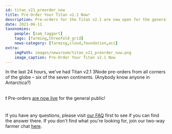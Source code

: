 ```yaml
---
id: titan_v21_preorder_now
title: Pre-Order Your Titan v2.1 Now!
description: Pre-orders for the Titan v2.1 are now open for the general public!
date: 2021-06-11
taxonomies:
    people: [sam_taggart]
    tags: [farming,threefold_grid]
    news-category: [farming,cloud,foundation,aci]
extra:
    imgPath: images/newsroom/titan_v21_preorder_now.png
    image_caption: Pre-Order Your Titan v2.1 Now
---
```


In the last 24 hours, we've had Titan v2.1 3Node pre-orders from all corners of the globe – six of the seven continents. (Anybody know anyone in Antarctica?)
<br/>
<br/>

❗️ Pre-orders [are now live](https://pre-order.threefold.tech/) for the general public!
<br/>
<br/>

If you have any questions, please visit [our FAQ](https://forum.threefold.io/t/nodeshop-pre-order-faq/853) first to see if you can find the answer there. If you don't find what you're looking for, join our two-way farmer chat [here](https://t.me/threefoldfarmers).

